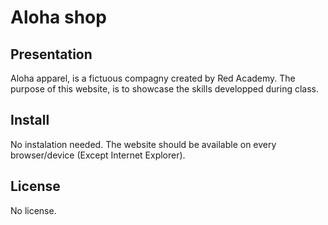 # Aloha shop

## Presentation

Aloha apparel, is a fictuous compagny created by Red Academy.
The purpose of this website, is to showcase the skills developped during class.


## Install

No instalation needed. The website should be available on every browser/device (Except Internet Explorer).


## License

No license.

